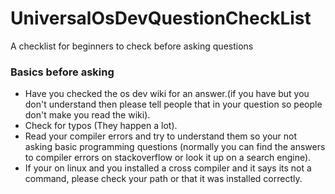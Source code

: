# UniversalOsDevQuestionCheckList
A checklist for beginners to check before asking questions


### Basics before asking
- Have you checked the os dev wiki for an answer.(if you have but you don't understand then please tell people that in your question so people don't make you read the wiki).
- Check for typos (They happen a lot).
- Read your compiler errors and try to understand them so your not asking basic programming questions (normally you can find the answers to compiler errors on stackoverflow or look it up on a search engine).
- If your on linux and you installed a cross compiler and it says its not a command, please check your path or that it was installed correctly.
